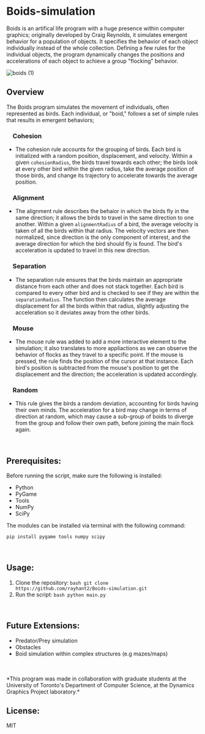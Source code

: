 # Boids-simulation
Boids is an artifical life program with a huge presence within computer graphics; originally developed by Craig Reynolds, it simulates emergent behavior for a population of objects. It specifies the behavior of each object individually instead of the whole collection. Defining a few rules for the individual objects, the program dynamically changes the positions and accelerations of each object to achieve a group "flocking" behavior.
<br>

![boids (1)](https://github.com/rayhant2/Boids-simulation/assets/61428939/9b802e96-7140-4689-b60c-d6cf131e3351)

## Overview

The Boids program simulates the movement of individuals, often represented as birds. Each individual, or "boid," follows a set of simple rules that results in emergent behaviors;
<br>


### &emsp;Cohesion

- The cohesion rule accounts for the grouping of birds. Each bird is initialized with a random position, displacement, and velocity. Within a given ```cohesionRadius```, the birds travel towards each other; the birds look at every other bird within the given radius, take the average position of those birds, and change its trajectory to accelerate towards the average position. 

### &emsp;Alignment

- The alignment rule describes the behaior in which the birds fly in the same direction; it allows the birds to travel in the same direction to one another. Within a given ```alignmentRadius``` of a bird, the average velocity is taken of all the birds within that radius. The velocity vectors are then normalized, since direction is the only component of interest, and the average direction for which the bird should fly is found. The bird's acceleration is updated to travel in this new direction.

### &emsp;Separation

- The separation rule ensures that the birds maintain an appropriate distance from each other and does not stack together. Each bird is compared to every other bird and is checked to see if they are within the ```separationRadius```. The function then calculates the average displacement for all the birds within that radius, slightly adjusting the acceleration so it deviates away from the other birds.

### &emsp;Mouse

- The mouse rule was added to add a more interactive element to the simulation; it also translates to more appliactions as we can observe the behavior of flocks as they travel to a specific point. If the mouse is pressed, the rule finds the position of the cursor at that instance. Each bird's  position is subtracted from the mouse's position to get the displacement and the direction; the acceleration is updated accordingly.

### &emsp;Random

- This rule gives the birds a random deviation, accounting for birds having their own minds. The acceleration for a bird may change in terms of direction at random, which may cause a sub-group of boids to diverge from the group and follow their own path, before joining the main flock again.
<br>


## Prerequisites:
Before running the script, make sure the following is installed:
- Python
- PyGame
- Tools
- NumPy
- SciPy

The modules can be installed via terminal with the following command:
```bash
pip install pygame tools numpy scipy
```

<br>

## Usage:

1. Clone the repository:
   ```bash git clone https://github.com/rayhant2/Boids-simulation.git```
2. Run the script:
   ```bash python main.py```
<br>

## Future Extensions:
- Predator/Prey simulation
- Obstacles
- Boid simulation within complex structures (e.g mazes/maps)

<br>
<br>
*This program was made in collaboration with graduate students at the University of Toronto's Department of Computer Science, at the Dynamics Graphics Project laboratory.*
<br>

## License:
MIT
